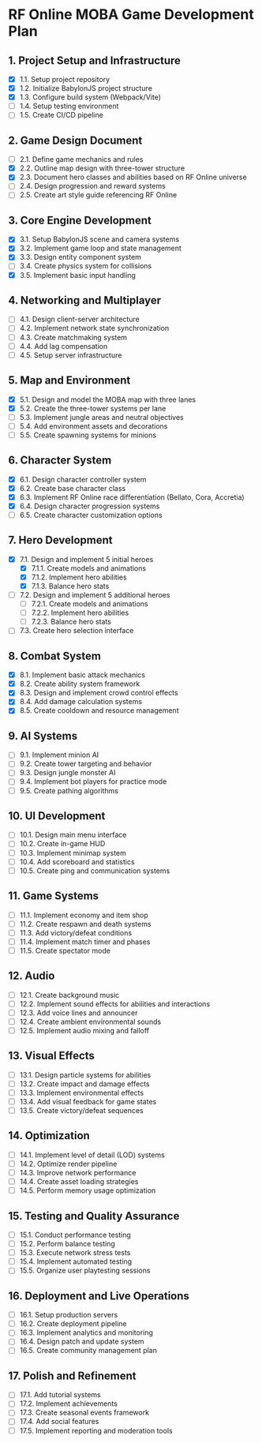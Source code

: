 # RF Online MOBA Game Development Plan

## 1. Project Setup and Infrastructure
- [x] 1.1. Setup project repository
- [x] 1.2. Initialize BabylonJS project structure
- [x] 1.3. Configure build system (Webpack/Vite)
- [ ] 1.4. Setup testing environment
- [ ] 1.5. Create CI/CD pipeline

## 2. Game Design Document
- [ ] 2.1. Define game mechanics and rules
- [x] 2.2. Outline map design with three-tower structure
- [x] 2.3. Document hero classes and abilities based on RF Online universe
- [ ] 2.4. Design progression and reward systems
- [ ] 2.5. Create art style guide referencing RF Online

## 3. Core Engine Development
- [x] 3.1. Setup BabylonJS scene and camera systems
- [x] 3.2. Implement game loop and state management
- [x] 3.3. Design entity component system
- [ ] 3.4. Create physics system for collisions
- [x] 3.5. Implement basic input handling

## 4. Networking and Multiplayer
- [ ] 4.1. Design client-server architecture
- [ ] 4.2. Implement network state synchronization
- [ ] 4.3. Create matchmaking system
- [ ] 4.4. Add lag compensation
- [ ] 4.5. Setup server infrastructure

## 5. Map and Environment
- [x] 5.1. Design and model the MOBA map with three lanes
- [x] 5.2. Create the three-tower systems per lane
- [ ] 5.3. Implement jungle areas and neutral objectives
- [ ] 5.4. Add environment assets and decorations
- [ ] 5.5. Create spawning systems for minions

## 6. Character System
- [x] 6.1. Design character controller system
- [x] 6.2. Create base character class
- [x] 6.3. Implement RF Online race differentiation (Bellato, Cora, Accretia)
- [x] 6.4. Design character progression systems
- [ ] 6.5. Create character customization options

## 7. Hero Development
- [x] 7.1. Design and implement 5 initial heroes
    - [x] 7.1.1. Create models and animations
    - [x] 7.1.2. Implement hero abilities
    - [x] 7.1.3. Balance hero stats
- [ ] 7.2. Design and implement 5 additional heroes
    - [ ] 7.2.1. Create models and animations
    - [ ] 7.2.2. Implement hero abilities
    - [ ] 7.2.3. Balance hero stats
- [ ] 7.3. Create hero selection interface

## 8. Combat System
- [x] 8.1. Implement basic attack mechanics
- [x] 8.2. Create ability system framework
- [x] 8.3. Design and implement crowd control effects
- [x] 8.4. Add damage calculation systems
- [x] 8.5. Create cooldown and resource management

## 9. AI Systems
- [ ] 9.1. Implement minion AI
- [ ] 9.2. Create tower targeting and behavior
- [ ] 9.3. Design jungle monster AI
- [ ] 9.4. Implement bot players for practice mode
- [ ] 9.5. Create pathing algorithms

## 10. UI Development
- [ ] 10.1. Design main menu interface
- [ ] 10.2. Create in-game HUD
- [ ] 10.3. Implement minimap system
- [ ] 10.4. Add scoreboard and statistics
- [ ] 10.5. Create ping and communication systems

## 11. Game Systems
- [ ] 11.1. Implement economy and item shop
- [ ] 11.2. Create respawn and death systems
- [ ] 11.3. Add victory/defeat conditions
- [ ] 11.4. Implement match timer and phases
- [ ] 11.5. Create spectator mode

## 12. Audio
- [ ] 12.1. Create background music
- [ ] 12.2. Implement sound effects for abilities and interactions
- [ ] 12.3. Add voice lines and announcer
- [ ] 12.4. Create ambient environmental sounds
- [ ] 12.5. Implement audio mixing and falloff

## 13. Visual Effects
- [ ] 13.1. Design particle systems for abilities
- [ ] 13.2. Create impact and damage effects
- [ ] 13.3. Implement environmental effects
- [ ] 13.4. Add visual feedback for game states
- [ ] 13.5. Create victory/defeat sequences

## 14. Optimization
- [ ] 14.1. Implement level of detail (LOD) systems
- [ ] 14.2. Optimize render pipeline
- [ ] 14.3. Improve network performance
- [ ] 14.4. Create asset loading strategies
- [ ] 14.5. Perform memory usage optimization

## 15. Testing and Quality Assurance
- [ ] 15.1. Conduct performance testing
- [ ] 15.2. Perform balance testing
- [ ] 15.3. Execute network stress tests
- [ ] 15.4. Implement automated testing
- [ ] 15.5. Organize user playtesting sessions

## 16. Deployment and Live Operations
- [ ] 16.1. Setup production servers
- [ ] 16.2. Create deployment pipeline
- [ ] 16.3. Implement analytics and monitoring
- [ ] 16.4. Design patch and update system
- [ ] 16.5. Create community management plan

## 17. Polish and Refinement
- [ ] 17.1. Add tutorial systems
- [ ] 17.2. Implement achievements
- [ ] 17.3. Create seasonal events framework
- [ ] 17.4. Add social features
- [ ] 17.5. Implement reporting and moderation tools
